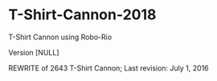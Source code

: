 # T-Shirt-Cannon-2018
T-Shirt Cannon using Robo-Rio

Version [NULL]

REWRITE of 2643 T-Shirt Cannon; Last revision: July 1, 2016
